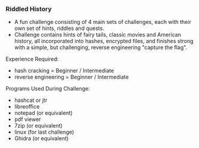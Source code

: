 ### Riddled History
- A fun challenge consisting of 4 main sets of challenges, each with their own set of hints, riddles and quests. 
- Challenge contains hints of fairy tails, classic movies and American history, all incorporated into hashes, encrypted files, and finishes strong with a simple, but challenging, reverse engineering "capture the flag".

Experience Required:
- hash cracking = Beginner / Intermediate
- reverse engineering = Beginner / Intermediate

Programs Used During Challenge:
- hashcat or jtr
- libreoffice
- notepad (or equivalent)
- pdf viewer
- 7zip (or equivalent)
- linux (for last challenge)
- Ghidra (or equivalent)
